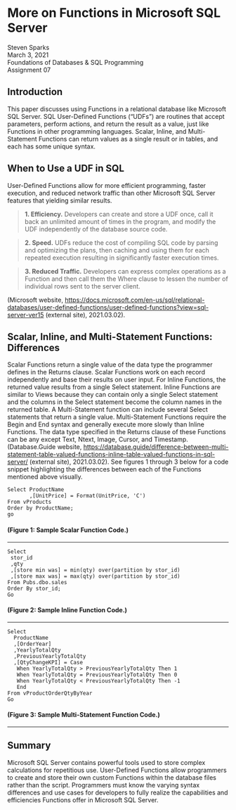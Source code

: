 # More on Functions in Microsoft SQL Server

Steven Sparks  
March 3, 2021  
Foundations of Databases & SQL Programming  
Assignment 07  

## Introduction
This paper discusses using Functions in a relational database like Microsoft SQL Server.  SQL User-Defined Functions (“UDFs”) are routines that accept parameters, perform actions, and return the result as a value, just like Functions in other programming languages.  Scalar, Inline, and Multi-Statement Functions can return values as a single result or in tables, and each has some unique syntax.  

## When to Use a UDF in SQL
User-Defined Functions allow for more efficient programming, faster execution, and reduced network traffic than other Microsoft SQL Server features that yielding similar results.  
  
>**1.	Efficiency.**  Developers can create and store a UDF once, call it back an unlimited amount of times in the program, and modify the UDF independently of the database source code.  
  
>**2.	Speed.**  UDFs reduce the cost of compiling SQL code by parsing and optimizing the plans, then caching and using them for each repeated execution resulting in significantly faster execution times.  
  
>**3.	Reduced Traffic.**  Developers can express complex operations as a Function and then call them the Where clause to lessen the number of individual rows sent to the server client.  
  
(Microsoft website, <https://docs.microsoft.com/en-us/sql/relational-databases/user-defined-functions/user-defined-functions?view=sql-server-ver15> (external site), 2021.03.02).
  
## Scalar, Inline, and Multi-Statement Functions: Differences  
Scalar Functions return a single value of the data type the programmer defines in the Returns clause.  Scalar Functions work on each record independently and base their results on user input.  For Inline Functions, the returned value results from a single Select statement.  Inline Functions are similar to Views because they can contain only a single Select statement and the columns in the Select statement become the column names in the returned table.  A Multi-Statement function can include several Select statements that return a single value.  Multi-Statement Functions require the Begin and End syntax and generally execute more slowly than Inline Functions.  The data type specified in the Returns clause of these Functions can be any except Text, Ntext, Image, Cursor, and Timestamp. (Database.Guide website, <https://database.guide/difference-between-multi-statement-table-valued-functions-inline-table-valued-functions-in-sql-server/> (external site), 2021.03.02). See figures 1 through 3 below for a code snippet highlighting the differences between each of the Functions mentioned above visually.    
```
Select ProductName
       ,[UnitPrice] = Format(UnitPrice, 'C') 
From vProducts
Order by ProductName;
go
```
#### (Figure 1:  Sample Scalar Function Code.)
---
```
Select 
 stor_id
 ,qty
 ,[store min was] = min(qty) over(partition by stor_id)
 ,[store max was] = max(qty) over(partition by stor_id)
From Pubs.dbo.sales
Order By stor_id;
Go
```
#### (Figure 2:  Sample Inline Function Code.)
---
```
Select 
  ProductName
  ,[OrderYear]
  ,YearlyTotalQty
  ,PreviousYearlyTotalQty 
  ,[QtyChangeKPI] = Case 
   When YearlyTotalQty > PreviousYearlyTotalQty Then 1
   When YearlyTotalQty = PreviousYearlyTotalQty Then 0
   When YearlyTotalQty < PreviousYearlyTotalQty Then -1
   End
From vProductOrderQtyByYear
Go
```
#### (Figure 3:  Sample Multi-Statement Function Code.)
---
  
## Summary
Microsoft SQL Server contains powerful tools used to store complex calculations for repetitious use.  User-Defined Functions allow programmers to create and store their own custom Functions within the database files rather than the script.  Programmers must know the varying syntax differences and use cases for developers to fully realize the capabilities and efficiencies Functions offer in Microsoft SQL Server.  
